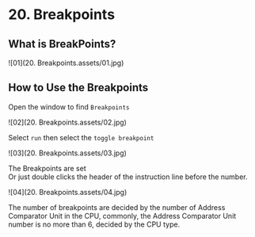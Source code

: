 # 20. Breakpoints



## What is BreakPoints?

![01](20. Breakpoints.assets/01.jpg)

## How to Use the Breakpoints

Open the window to find `Breakpoints`

![02](20. Breakpoints.assets/02.jpg)

Select `run` then select the `toggle breakpoint`

![03](20. Breakpoints.assets/03.jpg)

The Breakpoints are set  
Or just double clicks the header of the instruction line before the number.

![04](20. Breakpoints.assets/04.jpg)

The number of breakpoints are decided by the number of Address Comparator Unit in the CPU, commonly, the Address Comparator Unit number is no more than 6, decided by the CPU type.

 

